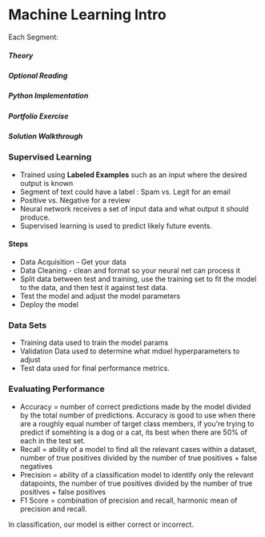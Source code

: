 # Machine Learning Intro

Each Segment: 
##### Theory
##### Optional Reading
##### Python Implementation
##### Portfolio Exercise
##### Solution Walkthrough


### Supervised Learning
- Trained using **Labeled Examples** such as an input where the desired output is known
- Segment of text could have a label : Spam vs. Legit for an email
- Positive vs. Negative for a review
- Neural network receives a set of input data and what output it should produce. 
- Supervised learning is used to predict likely future events. 

#### Steps
- Data Acquisition - Get your data
- Data Cleaning - clean and format so your neural net can process it
- Split data between test and training, use the training set to fit the model to the data, and then test it against test data. 
- Test the model and adjust the model parameters
- Deploy the model

### Data Sets
- Training data used to train the model params
- Validation Data used to determine what mdoel hyperparameters to adjust
- Test data used for final performance metrics.


### Evaluating Performance
- Accuracy = number of correct predictions made by the model divided by the total number of predictions. Accuracy is good to use when there are a roughly equal number of target class members, if you're trying to predict if somehting is a dog or a cat, its best when there are 50% of each in the test set.
- Recall = ability of a model to find all the relevant cases within a dataset, number of true positives divided by the number of true positives + false negatives
- Precision = ability of a classification model to identify only the relevant datapoints, the number of true positives divided by the number of true positives + false positives
- F1 Score = combination of precision and recall, harmonic mean of precision and recall. 

In classification, our model is either correct or incorrect. 
